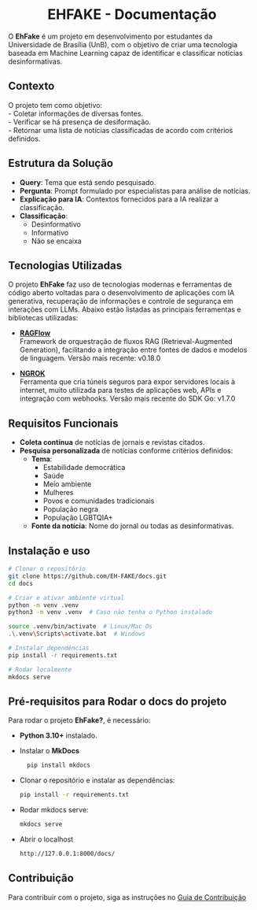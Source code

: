 # <center> EHFAKE - Documentação </center>

O **EhFake** é um projeto em desenvolvimento por estudantes da Universidade de Brasília (UnB), com o objetivo de criar uma tecnologia baseada em Machine Learning capaz de identificar e classificar notícias desinformativas.

## Contexto 

O projeto tem como objetivo: <br>
    - Coletar informações de diversas fontes. <br>
    - Verificar se há presença de desiformação. <br>
    - Retornar uma lista de notícias classificadas de acordo com critérios definidos.


## Estrutura da Solução

- **Query**: Tema que está sendo pesquisado.
- **Pergunta**: Prompt formulado por especialistas para análise de notícias.
- **Explicação para IA**: Contextos fornecidos para a IA realizar a classificação.
- **Classificação**:
  - Desinformativo
  - Informativo
  - Não se encaixa

## Tecnologias Utilizadas

O projeto **EhFake** faz uso de tecnologias modernas e ferramentas de código aberto voltadas para o desenvolvimento de aplicações com IA generativa, recuperação de informações e controle de segurança em interações com LLMs. Abaixo estão listadas as principais ferramentas e bibliotecas utilizadas:

- **[RAGFlow](https://github.com/infiniflow/ragflow)**  
  Framework de orquestração de fluxos RAG (Retrieval-Augmented Generation), facilitando a integração entre fontes de dados e modelos de linguagem. Versão mais recente: v0.18.0

  

- **[NGROK](https://github.com/NGROK)**  
  Ferramenta que cria túneis seguros para expor servidores locais à internet, muito utilizada para testes de aplicações web, APIs e integração com webhooks. Versão mais recente do SDK Go: v1.7.0

## Requisitos Funcionais

- **Coleta contínua** de notícias de jornais e revistas citados.
- **Pesquisa personalizada** de notícias conforme critérios definidos:
  - **Tema**:
    - Estabilidade democrática
    - Saúde
    - Meio ambiente
    - Mulheres
    - Povos e comunidades tradicionais
    - População negra
    - População LGBTQIA+
  - **Fonte da notícia**: Nome do jornal ou todas as desinformativas.


## Instalação e uso

```bash
# Clonar o repositório
git clone https://github.com/EH-FAKE/docs.git
cd docs

# Criar e ativar ambiente virtual
python -m venv .venv 
python3 -m venv .venv  # Caso não tenha o Python instalado

source .venv/bin/activate  # Linux/Mac Os
.\.venv\Scripts\activate.bat  # Windows

# Instalar dependências
pip install -r requirements.txt

# Rodar localmente
mkdocs serve
```

## Pré-requisitos para Rodar o docs do projeto

Para rodar o projeto **EhFake?**, é necessário:

- **Python 3.10+** instalado.
- Instalar o **MkDocs** 
  ```bash
    pip install mkdocs

- Clonar o repositório e instalar as dependências: <br>
    ```bash 
    pip install -r requirements.txt

- Rodar mkdocs serve:
    ```bash 
    mkdocs serve

- Abrir o localhost

    ```bash 
    http://127.0.0.1:8000/docs/


## Contribuição

Para contribuir com o projeto, siga as instruções no [Guia de Contribuição](docs/guia-de-contribuicao)
